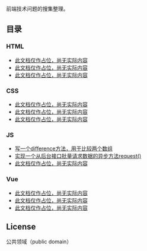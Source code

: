 前端技术问题的搜集整理。

## 目录

### HTML
- [此文档仅作占位，尚无实际内容](docs/html/issue-1.md)
- [此文档仅作占位，尚无实际内容](docs/html/issue-2.md)
- [此文档仅作占位，尚无实际内容](docs/html/issue-3.md)
### CSS
- [此文档仅作占位，尚无实际内容](docs/css/issue-1.md)
- [此文档仅作占位，尚无实际内容](docs/css/issue-2.md)
- [此文档仅作占位，尚无实际内容](docs/css/issue-3.md)
### JS
- [写一个difference方法，用于比较两个数组](docs/js/issue-1.md)
- [实现一个从后台接口批量请求数据的异步方法request()](docs/js/issue-2.md)
- [此文档仅作占位，尚无实际内容](docs/js/issue-3.md)
### Vue
- [此文档仅作占位，尚无实际内容](docs/vue/issue-1.md)
- [此文档仅作占位，尚无实际内容](docs/vue/issue-2.md)
- [此文档仅作占位，尚无实际内容](docs/vue/issue-3.md)

## License

公共领域（public domain）
